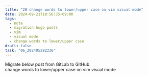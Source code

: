 ```yaml
---
title: "20 change words to lower/upper case on vim visual mode"
date: 2024-09-21T10:56:35+09:00
tags:
  - note
  - migration hugo posts
  - vim
  - visual mode
  - change words to lower/upper case
draft: false
task: "06_202405282336"
---
```


Migrate below post from GitLab to GitHub.  
change words to lower/upper case on vim visual mode
